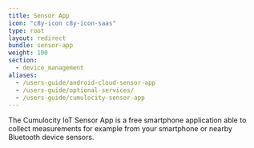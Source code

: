 ```yaml
---
title: Sensor App
icon: "c8y-icon c8y-icon-saas"
type: root
layout: redirect
bundle: sensor-app
weight: 100
section:
  - device_management
aliases:
  - /users-guide/android-cloud-sensor-app
  - /users-guide/optional-services/
  - /users-guide/cumulocity-sensor-app
---
```


The Cumulocity IoT Sensor App is a free smartphone application able to collect measurements for example from your smartphone or nearby Bluetooth device sensors.
